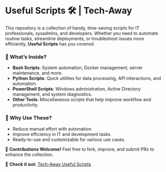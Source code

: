 # Useful Scripts 🛠️ | Tech-Away  

This repository is a collection of handy, time-saving scripts for IT professionals, sysadmins, and developers. Whether you need to automate routine tasks, streamline deployments, or troubleshoot issues more efficiently, **Useful Scripts** has you covered.  

### 📌 What’s Inside?  
- **Bash Scripts**: System automation, Docker management, server maintenance, and more.  
- **Python Scripts**: Quick utilities for data processing, API interactions, and automation.  
- **PowerShell Scripts**: Windows administration, Active Directory management, and system diagnostics.  
- **Other Tools**: Miscellaneous scripts that help improve workflow and productivity.  

### 🚀 Why Use These?  
- Reduce manual effort with automation.  
- Improve efficiency in IT and development tasks.  
- Ready-to-use and customizable for various use cases.  

🔧 **Contributions Welcome!** Feel free to fork, improve, and submit PRs to enhance the collection.  

🔗 **Check it out:** [Tech-Away Useful Scripts](https://github.com/techawayofficial/useful-scripts)
